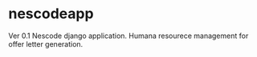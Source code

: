 nescodeapp
==========
Ver 0.1
Nescode django application.
Humana resourece management for offer letter generation.
